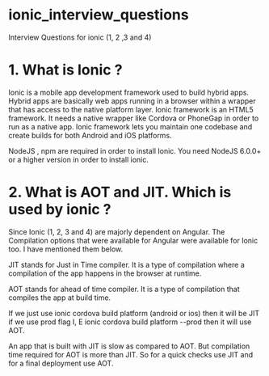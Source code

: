 # ionic_interview_questions
Interview Questions for ionic (1, 2 ,3 and 4)

# 1. What is Ionic ?


  Ionic is a mobile app development framework used to build hybrid apps. Hybrid apps are basically web apps running in a browser within a wrapper that  has access to the native platform layer. Ionic framework is an HTML5 framework. It needs a native wrapper like Cordova or PhoneGap in order to run as a native app. Ionic framework lets you maintain one codebase and create builds for both Android and iOS platforms.

NodeJS , npm are required in order to install Ionic. You need NodeJS 6.0.0+ or a higher version in order to install ionic. 

# 2. What is AOT and JIT. Which is used by ionic ?


  Since Ionic (1, 2, 3 and 4) are majorly dependent on Angular. The Compilation options that were available for Angular were available for Ionic too. I have mentioned them below.

JIT stands for Just in Time compiler. It is a type of compilation where a compilation of the app happens in the browser at runtime.

AOT stands for ahead of time compiler. It is a type of compilation that compiles the app at build time.

If we just use ionic cordova build platform (android or ios) then it will be JIT if we use prod flag I, E ionic cordova build platform --prod then it will use AOT.

An app that is built with JIT is slow as compared to AOT. But compilation time required for AOT is more than JIT. So for a quick checks use JIT and for a final deployment use AOT.

